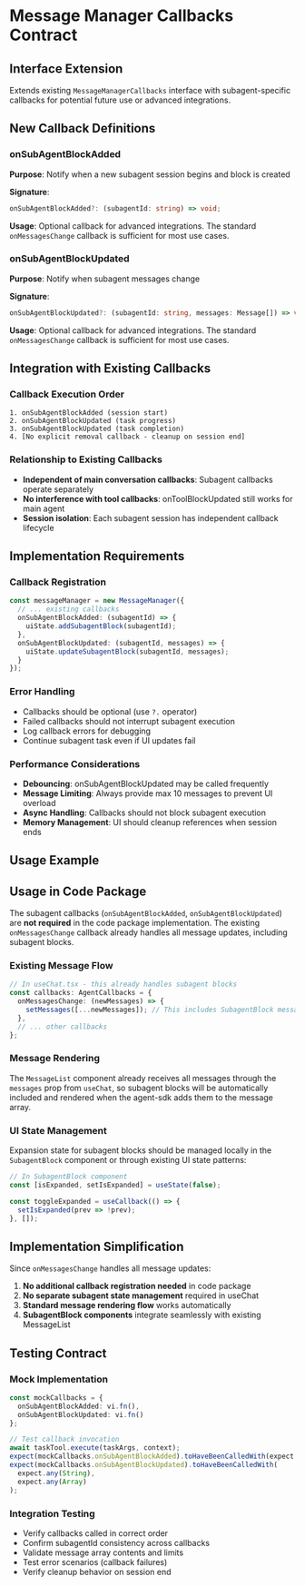 # Message Manager Callbacks Contract

## Interface Extension

Extends existing `MessageManagerCallbacks` interface with subagent-specific callbacks for potential future use or advanced integrations.

## New Callback Definitions

### onSubAgentBlockAdded

**Purpose**: Notify when a new subagent session begins and block is created

**Signature**:
```typescript
onSubAgentBlockAdded?: (subagentId: string) => void;
```

**Usage**: Optional callback for advanced integrations. The standard `onMessagesChange` callback is sufficient for most use cases.

### onSubAgentBlockUpdated

**Purpose**: Notify when subagent messages change 

**Signature**:
```typescript
onSubAgentBlockUpdated?: (subagentId: string, messages: Message[]) => void;
```

**Usage**: Optional callback for advanced integrations. The standard `onMessagesChange` callback is sufficient for most use cases.

## Integration with Existing Callbacks

### Callback Execution Order
```
1. onSubAgentBlockAdded (session start)
2. onSubAgentBlockUpdated (task progress)
3. onSubAgentBlockUpdated (task completion)
4. [No explicit removal callback - cleanup on session end]
```

### Relationship to Existing Callbacks
- **Independent of main conversation callbacks**: Subagent callbacks operate separately
- **No interference with tool callbacks**: onToolBlockUpdated still works for main agent
- **Session isolation**: Each subagent session has independent callback lifecycle

## Implementation Requirements

### Callback Registration
```typescript
const messageManager = new MessageManager({
  // ... existing callbacks
  onSubAgentBlockAdded: (subagentId) => {
    uiState.addSubagentBlock(subagentId);
  },
  onSubAgentBlockUpdated: (subagentId, messages) => {
    uiState.updateSubagentBlock(subagentId, messages);
  }
});
```

### Error Handling
- Callbacks should be optional (use `?.` operator)
- Failed callbacks should not interrupt subagent execution
- Log callback errors for debugging
- Continue subagent task even if UI updates fail

### Performance Considerations
- **Debouncing**: onSubAgentBlockUpdated may be called frequently
- **Message Limiting**: Always provide max 10 messages to prevent UI overload
- **Async Handling**: Callbacks should not block subagent execution
- **Memory Management**: UI should cleanup references when session ends

## Usage Example

## Usage in Code Package

The subagent callbacks (`onSubAgentBlockAdded`, `onSubAgentBlockUpdated`) are **not required** in the code package implementation. The existing `onMessagesChange` callback already handles all message updates, including subagent blocks.

### Existing Message Flow
```typescript
// In useChat.tsx - this already handles subagent blocks
const callbacks: AgentCallbacks = {
  onMessagesChange: (newMessages) => {
    setMessages([...newMessages]); // This includes SubagentBlock messages
  },
  // ... other callbacks
};
```

### Message Rendering
The `MessageList` component already receives all messages through the `messages` prop from `useChat`, so subagent blocks will be automatically included and rendered when the agent-sdk adds them to the message array.

### UI State Management
Expansion state for subagent blocks should be managed locally in the `SubagentBlock` component or through existing UI state patterns:

```typescript
// In SubagentBlock component
const [isExpanded, setIsExpanded] = useState(false);

const toggleExpanded = useCallback(() => {
  setIsExpanded(prev => !prev);
}, []);
```

## Implementation Simplification

Since `onMessagesChange` handles all message updates:

1. **No additional callback registration needed** in code package
2. **No separate subagent state management** required in useChat
3. **Standard message rendering flow** works automatically
4. **SubagentBlock components** integrate seamlessly with existing MessageList

## Testing Contract

### Mock Implementation
```typescript
const mockCallbacks = {
  onSubAgentBlockAdded: vi.fn(),
  onSubAgentBlockUpdated: vi.fn()
};

// Test callback invocation
await taskTool.execute(taskArgs, context);
expect(mockCallbacks.onSubAgentBlockAdded).toHaveBeenCalledWith(expect.any(String));
expect(mockCallbacks.onSubAgentBlockUpdated).toHaveBeenCalledWith(
  expect.any(String),
  expect.any(Array)
);
```

### Integration Testing
- Verify callbacks called in correct order
- Confirm subagentId consistency across callbacks
- Validate message array contents and limits
- Test error scenarios (callback failures)
- Verify cleanup behavior on session end